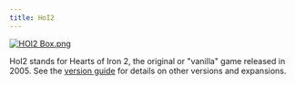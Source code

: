 ```yaml
---
title: HoI2
---
```

 [![HOI2 Box.png](/images/0/03/HOI2_Box.png)](/wiki/File:HOI2_Box.png)

HoI2 stands for Hearts of Iron 2, the original or "vanilla" game released in 2005. See the [version guide](/wiki/Versioning "Versioning") for details on other versions and expansions.